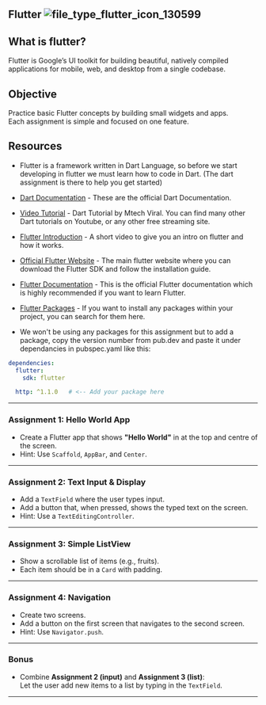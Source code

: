 ## Flutter ![file_type_flutter_icon_130599](https://user-images.githubusercontent.com/77982973/158015418-22478b9f-91f9-456c-9d50-0956e873ded5.png)

## What is flutter?
Flutter is Google’s UI toolkit for building beautiful, natively compiled applications for mobile, web, and desktop from a single codebase.

## Objective
Practice basic Flutter concepts by building small widgets and apps.  
Each assignment is simple and focused on one feature.

## Resources
- Flutter is a framework written in Dart Language, so before we start developing in flutter we must learn how to code in Dart. (The dart assignment is there to help you get started)
- [Dart Documentation](https://dart.dev/guides) - These are the official Dart Documentation.
- [Video Tutorial](https://www.youtube.com/watch?v=0CTj3x6jgeY) -   Dart Tutorial by Mtech Viral. You can find many other Dart tutorials on Youtube, or any other free streaming site.

- [Flutter Introduction](https://youtu.be/fq4N0hgOWzU) - A short video to give you an intro on flutter and how it works.
- [Official Flutter Website](https://flutter.dev/) - The main flutter website where you can download the Flutter SDK and follow the installation guide.
- [Flutter Documentation](https://docs.flutter.dev/) - This is the official Flutter documentation which is highly recommended if you want to learn Flutter.
- [Flutter Packages](https://pub.dev/) - If you want to install any packages within your project, you can search for them here.
- We won't be using any packages for this assignment but to add a package, copy the version number from pub.dev and paste it under dependancies in pubspec.yaml like this:
```yaml
dependencies:
  flutter:
    sdk: flutter

  http: ^1.1.0   # <-- Add your package here
```

---

### Assignment 1: Hello World App
- Create a Flutter app that shows **"Hello World"** in at the top and centre of the screen.
- Hint: Use `Scaffold`, `AppBar`, and `Center`.

---

### Assignment 2: Text Input & Display
- Add a `TextField` where the user types input.
- Add a button that, when pressed, shows the typed text on the screen.
- Hint: Use a `TextEditingController`.

---

### Assignment 3: Simple ListView
- Show a scrollable list of items (e.g., fruits).
- Each item should be in a `Card` with padding.

---

### Assignment 4: Navigation
- Create two screens.
- Add a button on the first screen that navigates to the second screen.
- Hint: Use `Navigator.push`.

---

### Bonus
- Combine **Assignment 2 (input)** and **Assignment 3 (list)**:  
  Let the user add new items to a list by typing in the `TextField`.

---
